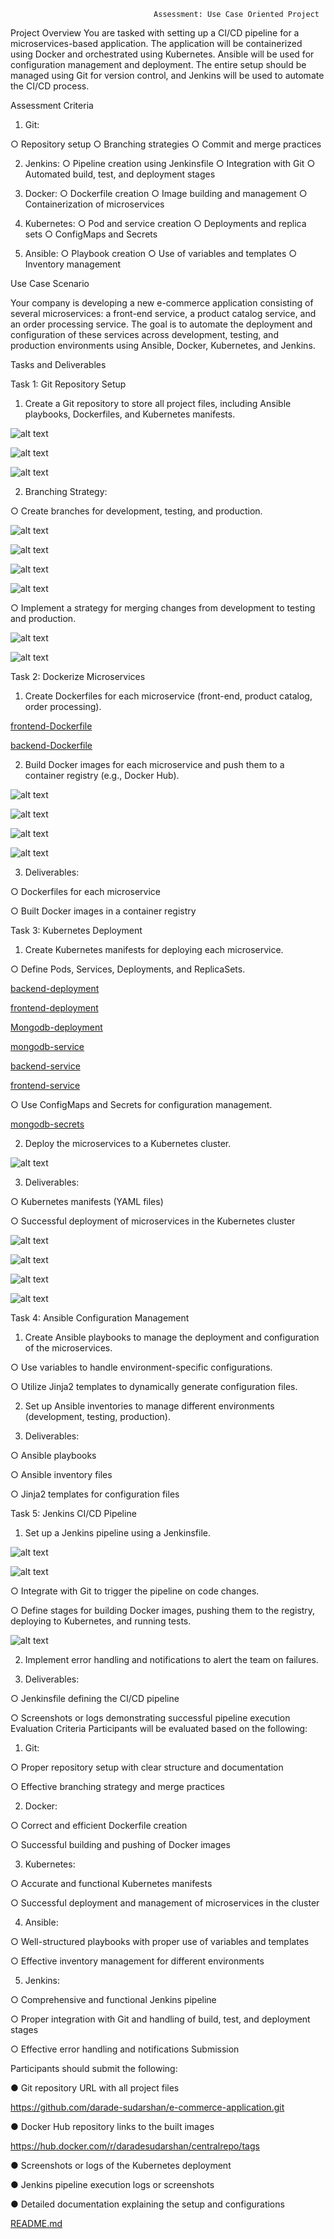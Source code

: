                                     Assessment: Use Case Oriented Project

Project Overview
You are tasked with setting up a CI/CD pipeline for a microservices-based application. The
application will be containerized using Docker and orchestrated using Kubernetes. Ansible
will be used for configuration management and deployment. The entire setup should be
managed using Git for version control, and Jenkins will be used to automate the CI/CD
process.

Assessment Criteria
1. Git:

○ Repository setup
○ Branching strategies
○ Commit and merge practices

2. Jenkins:
○ Pipeline creation using Jenkinsfile
○ Integration with Git
○ Automated build, test, and deployment stages

3. Docker:
○ Dockerfile creation
○ Image building and management
○ Containerization of microservices

4. Kubernetes:
○ Pod and service creation
○ Deployments and replica sets
○ ConfigMaps and Secrets

5. Ansible:
○ Playbook creation
○ Use of variables and templates
○ Inventory management

Use Case Scenario

Your company is developing a new e-commerce application consisting of several
microservices: a front-end service, a product catalog service, and an order processing
service. The goal is to automate the deployment and configuration of these services across
development, testing, and production environments using Ansible, Docker, Kubernetes, and
Jenkins.

Tasks and Deliverables

Task 1: Git Repository Setup
1. Create a Git repository to store all project files, including Ansible playbooks,
Dockerfiles, and Kubernetes manifests.

![alt text](img/image1.png)

![alt text](img/image2.png)

![alt text](img/image3.png)

2. Branching Strategy:

○ Create branches for development, testing, and production.

![alt text](img/image4.png)

![alt text](img/image5.png)

![alt text](img/image6.png)

![alt text](img/image7.png)

○ Implement a strategy for merging changes from development to testing and
production.

![alt text](img/image8.png)

![alt text](img/image9.png)

Task 2: Dockerize Microservices

1. Create Dockerfiles for each microservice (front-end, product catalog, order
processing).

[frontend-Dockerfile](frontend/Dockerfile)

[backend-Dockerfile](backend/Dockerfile)

2. Build Docker images for each microservice and push them to a container registry
(e.g., Docker Hub).

![alt text](img/image10.png)

![alt text](img/image12.png)

![alt text](img/image11.png)

![alt text](img/image13.png)

3. Deliverables:

○ Dockerfiles for each microservice

○ Built Docker images in a container registry

Task 3: Kubernetes Deployment

1. Create Kubernetes manifests for deploying each microservice.

○ Define Pods, Services, Deployments, and ReplicaSets.

[backend-deployment](k8s_manifests/backend-deployment.yaml)

[frontend-deployment](k8s_manifests/frontend-deployment.yaml)

[Mongodb-deployment](k8s_manifests/mongo/deploy.yaml)

[mongodb-service](k8s_manifests/mongo/service.yaml)

[backend-service](k8s_manifests/backend-service.yaml)

[frontend-service](k8s_manifests/frontend-service.yaml)

○ Use ConfigMaps and Secrets for configuration management.

[mongodb-secrets](k8s_manifests/mongo/secrets.yaml)

2. Deploy the microservices to a Kubernetes cluster.

![alt text](img/image14.png)

3. Deliverables:

○ Kubernetes manifests (YAML files)

○ Successful deployment of microservices in the Kubernetes cluster

![alt text](img/image15.png)

![alt text](img/image16.png)

![alt text](img/image17.png)

![alt text](img/image18.png)

Task 4: Ansible Configuration Management

1. Create Ansible playbooks to manage the deployment and configuration of the
microservices.

○ Use variables to handle environment-specific configurations.

○ Utilize Jinja2 templates to dynamically generate configuration files.

2. Set up Ansible inventories to manage different environments (development,
testing, production).

3. Deliverables:

○ Ansible playbooks

○ Ansible inventory files

○ Jinja2 templates for configuration files

Task 5: Jenkins CI/CD Pipeline

1. Set up a Jenkins pipeline using a Jenkinsfile.

![alt text](img/image19.png)

![alt text](img/image20.png)

○ Integrate with Git to trigger the pipeline on code changes.

○ Define stages for building Docker images, pushing them to the registry,
deploying to Kubernetes, and running tests.



![alt text](img/image21.png)

2. Implement error handling and notifications to alert the team on failures.

3. Deliverables:

○ Jenkinsfile defining the CI/CD pipeline

○ Screenshots or logs demonstrating successful pipeline execution
Evaluation Criteria
Participants will be evaluated based on the following:

1. Git:

○ Proper repository setup with clear structure and documentation

○ Effective branching strategy and merge practices

2. Docker:

○ Correct and efficient Dockerfile creation

○ Successful building and pushing of Docker images

3. Kubernetes:

○ Accurate and functional Kubernetes manifests

○ Successful deployment and management of microservices in the cluster

4. Ansible:

○ Well-structured playbooks with proper use of variables and templates

○ Effective inventory management for different environments

5. Jenkins:

○ Comprehensive and functional Jenkins pipeline

○ Proper integration with Git and handling of build, test, and deployment stages

○ Effective error handling and notifications
Submission

Participants should submit the following:

● Git repository URL with all project files

https://github.com/darade-sudarshan/e-commerce-application.git

● Docker Hub repository links to the built images

https://hub.docker.com/r/daradesudarshan/centralrepo/tags

● Screenshots or logs of the Kubernetes deployment

● Jenkins pipeline execution logs or screenshots

● Detailed documentation explaining the setup and configurations

[README.md](README.md)
